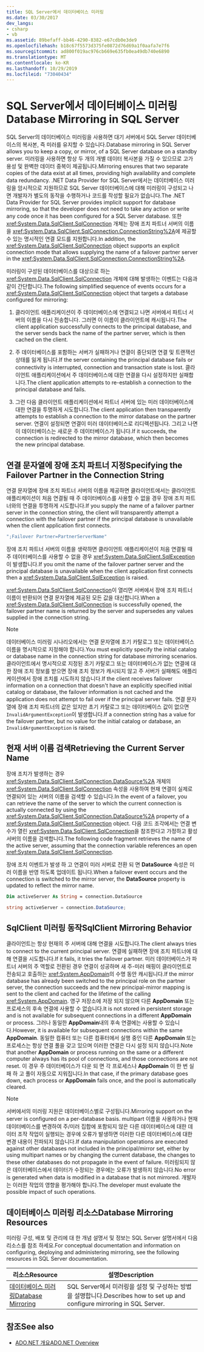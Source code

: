 ```yaml
---
title: SQL Server에서 데이터베이스 미러링
ms.date: 03/30/2017
dev_langs:
- csharp
- vb
ms.assetid: 89befaff-bb46-4290-8382-e67cdb0e3de9
ms.openlocfilehash: b18c67f5573d375fe0872d76d69a1f0aafa7e7f6
ms.sourcegitcommit: ad800f019ac976cb669e635fb0ea49db740e6890
ms.translationtype: MT
ms.contentlocale: ko-KR
ms.lasthandoff: 10/29/2019
ms.locfileid: "73040434"
---
```

# <a name="database-mirroring-in-sql-server"></a><span data-ttu-id="cf8cd-102">SQL Server에서 데이터베이스 미러링</span><span class="sxs-lookup"><span data-stu-id="cf8cd-102">Database Mirroring in SQL Server</span></span>
<span data-ttu-id="cf8cd-103">SQL Server의 데이터베이스 미러링을 사용하면 대기 서버에서 SQL Server 데이터베이스의 복사본, 즉 미러를 유지할 수 있습니다.</span><span class="sxs-lookup"><span data-stu-id="cf8cd-103">Database mirroring in SQL Server allows you to keep a copy, or mirror, of a SQL Server database on a standby server.</span></span> <span data-ttu-id="cf8cd-104">미러링을 사용하면 항상 두 개의 개별 데이터 복사본을 가질 수 있으므로 고가용성 및 완벽한 데이터 중복이 제공됩니다.</span><span class="sxs-lookup"><span data-stu-id="cf8cd-104">Mirroring ensures that two separate copies of the data exist at all times, providing high availability and complete data redundancy.</span></span> <span data-ttu-id="cf8cd-105">.NET Data Provider for SQL Server에서는 데이터베이스 미러링을 암시적으로 지원하므로 SQL Server 데이터베이스에 대해 미러링이 구성되고 나면 개발자가 별도의 동작을 수행하거나 코드를 작성할 필요가 없습니다.</span><span class="sxs-lookup"><span data-stu-id="cf8cd-105">The .NET Data Provider for SQL Server provides implicit support for database mirroring, so that the developer does not need to take any action or write any code once it has been configured for a SQL Server database.</span></span> <span data-ttu-id="cf8cd-106">또한 <xref:System.Data.SqlClient.SqlConnection> 개체는 장애 조치 파트너 서버의 이름을 <xref:System.Data.SqlClient.SqlConnection.ConnectionString%2A>에 제공할 수 있는 명시적인 연결 모드를 지원합니다.</span><span class="sxs-lookup"><span data-stu-id="cf8cd-106">In addition, the <xref:System.Data.SqlClient.SqlConnection> object supports an explicit connection mode that allows supplying the name of a failover partner server in the <xref:System.Data.SqlClient.SqlConnection.ConnectionString%2A>.</span></span>  
  
 <span data-ttu-id="cf8cd-107">미러링이 구성된 데이터베이스를 대상으로 하는 <xref:System.Data.SqlClient.SqlConnection> 개체에 대해 발생하는 이벤트는 다음과 같이 간단합니다.</span><span class="sxs-lookup"><span data-stu-id="cf8cd-107">The following simplified sequence of events occurs for a <xref:System.Data.SqlClient.SqlConnection> object that targets a database configured for mirroring:</span></span>  
  
1. <span data-ttu-id="cf8cd-108">클라이언트 애플리케이션이 주 데이터베이스에 연결되고 나면 서버에서 파트너 서버의 이름을 다시 전송합니다. 그러면 이 이름이 클라이언트에 캐시됩니다.</span><span class="sxs-lookup"><span data-stu-id="cf8cd-108">The client application successfully connects to the principal database, and the server sends back the name of the partner server, which is then cached on the client.</span></span>  
  
2. <span data-ttu-id="cf8cd-109">주 데이터베이스를 포함하는 서버가 실패하거나 연결이 중단되면 연결 및 트랜잭션 상태를 잃게 됩니다.</span><span class="sxs-lookup"><span data-stu-id="cf8cd-109">If the server containing the principal database fails or connectivity is interrupted, connection and transaction state is lost.</span></span> <span data-ttu-id="cf8cd-110">클라이언트 애플리케이션에서 주 데이터베이스에 대한 연결을 다시 설정하지만 실패합니다.</span><span class="sxs-lookup"><span data-stu-id="cf8cd-110">The client application attempts to re-establish a connection to the principal database and fails.</span></span>  
  
3. <span data-ttu-id="cf8cd-111">그런 다음 클라이언트 애플리케이션에서 파트너 서버에 있는 미러 데이터베이스에 대한 연결을 투명하게 시도합니다.</span><span class="sxs-lookup"><span data-stu-id="cf8cd-111">The client application then transparently attempts to establish a connection to the mirror database on the partner server.</span></span> <span data-ttu-id="cf8cd-112">연결이 설정되면 연결이 미러 데이터베이스로 리디렉션됩니다. 그리고 나면 이 데이터베이스는 새로운 주 데이터베이스가 됩니다.</span><span class="sxs-lookup"><span data-stu-id="cf8cd-112">If it succeeds, the connection is redirected to the mirror database, which then becomes the new principal database.</span></span>  
  
## <a name="specifying-the-failover-partner-in-the-connection-string"></a><span data-ttu-id="cf8cd-113">연결 문자열에 장애 조치 파트너 지정</span><span class="sxs-lookup"><span data-stu-id="cf8cd-113">Specifying the Failover Partner in the Connection String</span></span>  
 <span data-ttu-id="cf8cd-114">연결 문자열에 장애 조치 파트너 서버의 이름을 제공하면 클라이언트에서는 클라이언트 애플리케이션이 처음 연결될 때 주 데이터베이스를 사용할 수 없을 경우 장애 조치 파트너와의 연결을 투명하게 시도합니다.</span><span class="sxs-lookup"><span data-stu-id="cf8cd-114">If you supply the name of a failover partner server in the connection string, the client will transparently attempt a connection with the failover partner if the principal database is unavailable when the client application first connects.</span></span>  
  
```csharp
";Failover Partner=PartnerServerName"  
```  
  
 <span data-ttu-id="cf8cd-115">장애 조치 파트너 서버의 이름을 생략하면 클라이언트 애플리케이션이 처음 연결될 때 주 데이터베이스를 사용할 수 없을 경우 <xref:System.Data.SqlClient.SqlException>이 발생합니다.</span><span class="sxs-lookup"><span data-stu-id="cf8cd-115">If you omit the name of the failover partner server and the principal database is unavailable when the client application first connects then a <xref:System.Data.SqlClient.SqlException> is raised.</span></span>  
  
 <span data-ttu-id="cf8cd-116"><xref:System.Data.SqlClient.SqlConnection>이 열리면 서버에서 장애 조치 파트너 이름이 반환되어 연결 문자열에 제공된 모든 값을 대신합니다.</span><span class="sxs-lookup"><span data-stu-id="cf8cd-116">When a <xref:System.Data.SqlClient.SqlConnection> is successfully opened, the failover partner name is returned by the server and supersedes any values supplied in the connection string.</span></span>  
  
> [!NOTE]
> <span data-ttu-id="cf8cd-117">데이터베이스 미러링 시나리오에서는 연결 문자열에 초기 카탈로그 또는 데이터베이스 이름을 명시적으로 지정해야 합니다.</span><span class="sxs-lookup"><span data-stu-id="cf8cd-117">You must explicitly specify the initial catalog or database name in the connection string for database mirroring scenarios.</span></span> <span data-ttu-id="cf8cd-118">클라이언트에서 명시적으로 지정된 초기 카탈로그 또는 데이터베이스가 없는 연결에 대한 장애 조치 정보를 받으면 장애 조치 정보가 캐시되지 않고 주 서버가 실패해도 애플리케이션에서 장애 조치를 시도하지 않습니다.</span><span class="sxs-lookup"><span data-stu-id="cf8cd-118">If the client receives failover information on a connection that doesn't have an explicitly specified initial catalog or database, the failover information is not cached and the application does not attempt to fail over if the principal server fails.</span></span> <span data-ttu-id="cf8cd-119">연결 문자열에 장애 조치 파트너의 값은 있지만 초기 카탈로그 또는 데이터베이스 값이 없으면 `InvalidArgumentException`이 발생합니다.</span><span class="sxs-lookup"><span data-stu-id="cf8cd-119">If a connection string has a value for the failover partner, but no value for the initial catalog or database, an `InvalidArgumentException` is raised.</span></span>  
  
## <a name="retrieving-the-current-server-name"></a><span data-ttu-id="cf8cd-120">현재 서버 이름 검색</span><span class="sxs-lookup"><span data-stu-id="cf8cd-120">Retrieving the Current Server Name</span></span>  
 <span data-ttu-id="cf8cd-121">장애 조치가 발생하는 경우 <xref:System.Data.SqlClient.SqlConnection.DataSource%2A> 개체의 <xref:System.Data.SqlClient.SqlConnection> 속성을 사용하여 현재 연결이 실제로 연결되어 있는 서버의 이름을 검색할 수 있습니다.</span><span class="sxs-lookup"><span data-stu-id="cf8cd-121">In the event of a failover, you can retrieve the name of the server to which the current connection is actually connected by using the <xref:System.Data.SqlClient.SqlConnection.DataSource%2A> property of a <xref:System.Data.SqlClient.SqlConnection> object.</span></span> <span data-ttu-id="cf8cd-122">다음 코드 조각에서는 연결 변수가 열린 <xref:System.Data.SqlClient.SqlConnection>을 참조한다고 가정하고 활성 서버의 이름을 검색합니다.</span><span class="sxs-lookup"><span data-stu-id="cf8cd-122">The following code fragment retrieves the name of the active server, assuming that the connection variable references an open <xref:System.Data.SqlClient.SqlConnection>.</span></span>  
  
 <span data-ttu-id="cf8cd-123">장애 조치 이벤트가 발생 하 고 연결이 미러 서버로 전환 되 면 **DataSource** 속성은 미러 이름을 반영 하도록 업데이트 됩니다.</span><span class="sxs-lookup"><span data-stu-id="cf8cd-123">When a failover event occurs and the connection is switched to the mirror server, the **DataSource** property is updated to reflect the mirror name.</span></span>  
  
```vb  
Dim activeServer As String = connection.DataSource  
```  
  
```csharp  
string activeServer = connection.DataSource;  
```  
  
## <a name="sqlclient-mirroring-behavior"></a><span data-ttu-id="cf8cd-124">SqlClient 미러링 동작</span><span class="sxs-lookup"><span data-stu-id="cf8cd-124">SqlClient Mirroring Behavior</span></span>  
 <span data-ttu-id="cf8cd-125">클라이언트는 항상 현재의 주 서버에 대해 연결을 시도합니다.</span><span class="sxs-lookup"><span data-stu-id="cf8cd-125">The client always tries to connect to the current principal server.</span></span> <span data-ttu-id="cf8cd-126">연결에 실패하면 장애 조치 파트너에 대해 연결을 시도합니다.</span><span class="sxs-lookup"><span data-stu-id="cf8cd-126">If it fails, it tries the failover partner.</span></span> <span data-ttu-id="cf8cd-127">미러 데이터베이스가 파트너 서버의 주 역할로 전환된 경우 연결이 성공하며 새 주-미러 매핑이 클라이언트로 전송되고 호출하는 <xref:System.AppDomain>의 수명 동안 캐시됩니다.</span><span class="sxs-lookup"><span data-stu-id="cf8cd-127">If the mirror database has already been switched to the principal role on the partner server, the connection succeeds and the new principal-mirror mapping is sent to the client and cached for the lifetime of the calling <xref:System.AppDomain>.</span></span> <span data-ttu-id="cf8cd-128">영구 저장소에 저장 되지 않으며 다른 **AppDomain** 또는 프로세스의 후속 연결에 사용할 수 없습니다.</span><span class="sxs-lookup"><span data-stu-id="cf8cd-128">It is not stored in persistent storage and is not available for subsequent connections in a different **AppDomain** or process.</span></span> <span data-ttu-id="cf8cd-129">그러나 동일한 **AppDomain**내의 후속 연결에는 사용할 수 있습니다.</span><span class="sxs-lookup"><span data-stu-id="cf8cd-129">However, it is available for subsequent connections within the same **AppDomain**.</span></span> <span data-ttu-id="cf8cd-130">동일한 컴퓨터 또는 다른 컴퓨터에서 실행 중인 다른 **AppDomain** 또는 프로세스는 항상 연결 풀을 갖고 있으며 이러한 연결은 다시 설정 되지 않습니다.</span><span class="sxs-lookup"><span data-stu-id="cf8cd-130">Note that another **AppDomain** or process running on the same or a different computer always has its pool of connections, and those connections are not reset.</span></span> <span data-ttu-id="cf8cd-131">이 경우 주 데이터베이스가 다운 되 면 각 프로세스나 **AppDomain** 이 한 번 실패 하 고 풀이 자동으로 지워집니다.</span><span class="sxs-lookup"><span data-stu-id="cf8cd-131">In that case, if the primary database goes down, each process or **AppDomain** fails once, and the pool is automatically cleared.</span></span>  
  
> [!NOTE]
> <span data-ttu-id="cf8cd-132">서버에서의 미러링 지원은 데이터베이스별로 구성됩니다.</span><span class="sxs-lookup"><span data-stu-id="cf8cd-132">Mirroring support on the server is configured on a per-database basis.</span></span> <span data-ttu-id="cf8cd-133">multipart 이름을 사용하거나 현재 데이터베이스를 변경하여 주/미러 집합에 포함되지 않은 다른 데이터베이스에 대한 데이터 조작 작업이 실행되는 경우에 오류가 발생하면 이러한 다른 데이터베이스에 대한 변경 내용이 전파되지 않습니다.</span><span class="sxs-lookup"><span data-stu-id="cf8cd-133">If data manipulation operations are executed against other databases not included in the principal/mirror set, either by using multipart names or by changing the current database, the changes to these other databases do not propagate in the event of failure.</span></span> <span data-ttu-id="cf8cd-134">미러링되지 않은 데이터베이스에서 데이터가 수정되는 경우에는 오류가 발생하지 않습니다.</span><span class="sxs-lookup"><span data-stu-id="cf8cd-134">No error is generated when data is modified in a database that is not mirrored.</span></span> <span data-ttu-id="cf8cd-135">개발자는 이러한 작업의 영향을 평가해야 합니다.</span><span class="sxs-lookup"><span data-stu-id="cf8cd-135">The developer must evaluate the possible impact of such operations.</span></span>  
  
## <a name="database-mirroring-resources"></a><span data-ttu-id="cf8cd-136">데이터베이스 미러링 리소스</span><span class="sxs-lookup"><span data-stu-id="cf8cd-136">Database Mirroring Resources</span></span>  
 <span data-ttu-id="cf8cd-137">미러링 구성, 배포 및 관리에 대 한 개념 설명서 및 정보는 SQL Server 설명서에서 다음 리소스를 참조 하세요.</span><span class="sxs-lookup"><span data-stu-id="cf8cd-137">For conceptual documentation and information on configuring, deploying and administering mirroring, see the following resources in SQL Server documentation.</span></span>  
  
|<span data-ttu-id="cf8cd-138">리소스</span><span class="sxs-lookup"><span data-stu-id="cf8cd-138">Resource</span></span>|<span data-ttu-id="cf8cd-139">설명</span><span class="sxs-lookup"><span data-stu-id="cf8cd-139">Description</span></span>|  
|--------------|-----------------|  
|[<span data-ttu-id="cf8cd-140">데이터베이스 미러링</span><span class="sxs-lookup"><span data-stu-id="cf8cd-140">Database Mirroring</span></span>](/sql/database-engine/database-mirroring/database-mirroring-sql-server)|<span data-ttu-id="cf8cd-141">SQL Server에서 미러링을 설정 및 구성하는 방법을 설명합니다.</span><span class="sxs-lookup"><span data-stu-id="cf8cd-141">Describes how to set up and configure mirroring in SQL Server.</span></span>|  
  
## <a name="see-also"></a><span data-ttu-id="cf8cd-142">참조</span><span class="sxs-lookup"><span data-stu-id="cf8cd-142">See also</span></span>

- [<span data-ttu-id="cf8cd-143">ADO.NET 개요</span><span class="sxs-lookup"><span data-stu-id="cf8cd-143">ADO.NET Overview</span></span>](../ado-net-overview.md)
